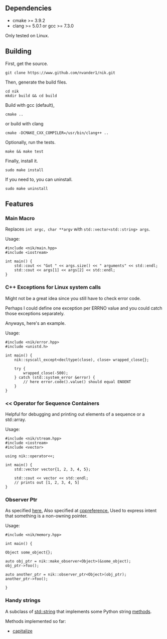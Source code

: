 ## Dependencies

   - cmake >= 3.9.2
   - clang >= 5.0.1 or gcc >= 7.3.0

   Only tested on Linux.

## Building

First, get the source.

    git clone https://www.github.com/nvander1/nik.git

Then, generate the build files.

    cd nik
    mkdir build && cd build

Build with gcc (default),

    cmake ..

or build with clang

    cmake -DCMAKE_CXX_COMPILER=/usr/bin/clang++ ..
    

Optionally, run the tests.

    make && make test

Finally, install it.

    sudo make install

If you need to, you can uninstall.

    sudo make uninstall


## Features

### Main Macro
Replaces `int argc, char **argv` with `std::vector<std::string> args`.

Usage:

    #include <nik/main.hpp>
    #include <iostream>

    int main() {
        std::cout << "Got " << args.size() << " arguments" << std::endl;
        std::cout << args[1] << args[2] << std::endl;
    }

### C++ Exceptions for Linux system calls
Might not be a great idea since you still have to check error code.

Perhaps I could define one exception per ERRNO value and you could
catch those exceptions separately.

Anyways, here's an example.

Usage:

    #include <nik/error.hpp>
    #include <unistd.h>

    int main() {
        nik::syscall_except<decltype(close), close> wrapped_close{};

        try {
            wrapped_close(-500);
        } catch (std::system_error &error) {
            // here error.code().value() should equal ENOENT
        }
    }


### \<\< Operator for Sequence Containers
Helpful for debugging and printing out elements of a sequence or a std::array.

Usage:

    #include <nik/stream.hpp>
    #include <iostream>
    #include <vector>

    using nik::operator<<;

    int main() {
        std::vector vector{1, 2, 3, 4, 5};

        std::cout << vector << std::endl;
        // prints out [1, 2, 3, 4, 5]
    }


### Observer Ptr
As specified [here.](http://www.open-std.org/jtc1/sc22/wg21/docs/papers/2014/n4336.html#memory.observer.ptr)
Also specified at [cppreference.](http://en.cppreference.com/w/cpp/experimental/observer_ptr)
Used to express intent that something is a non-owning pointer.

Usage:

    #include <nik/memory.hpp>

    int main() {

    Object some_object{};

    auto obj_ptr = nik::make_observer<Object>(&some_object);
    obj_ptr->foo();

    auto another_ptr = nik::observer_ptr<Object>(obj_ptr);
    another_ptr->foo();

    }


### Handy strings
A subclass of [std::string](http://en.cppreference.com/w/cpp/string/basic_string<Paste>)
that implements some Python string [methods](https://docs.python.org/3/library/stdtypes.html#string-methods).

Methods implemented so far:

* [capitalize](https://docs.python.org/3/library/stdtypes.html#str.capitalize)
